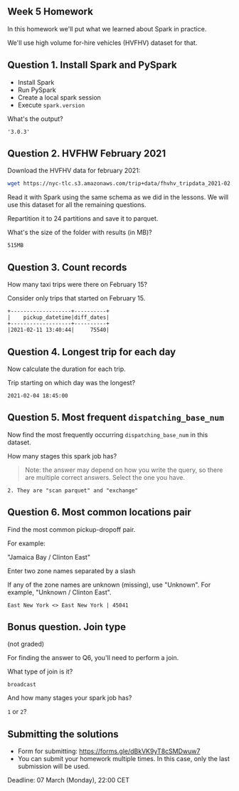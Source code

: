## Week 5 Homework

In this homework we'll put what we learned about Spark
in practice.

We'll use high volume for-hire vehicles (HVFHV) dataset for that.

## Question 1. Install Spark and PySpark

* Install Spark
* Run PySpark
* Create a local spark session 
* Execute `spark.version`

What's the output?

`'3.0.3'`

## Question 2. HVFHW February 2021

Download the HVFHV data for february 2021:

```bash
wget https://nyc-tlc.s3.amazonaws.com/trip+data/fhvhv_tripdata_2021-02.csv
```

Read it with Spark using the same schema as we did 
in the lessons. We will use this dataset for all
the remaining questions.

Repartition it to 24 partitions and save it to
parquet.

What's the size of the folder with results (in MB)?

`515MB`

## Question 3. Count records 

How many taxi trips were there on February 15?

Consider only trips that started on February 15.

```
+-------------------+----------+
|    pickup_datetime|diff_dates|
+-------------------+----------+
|2021-02-11 13:40:44|     75540|
```

## Question 4. Longest trip for each day

Now calculate the duration for each trip.

Trip starting on which day was the longest? 

`2021-02-04 18:45:00`

## Question 5. Most frequent `dispatching_base_num`

Now find the most frequently occurring `dispatching_base_num` 
in this dataset.

How many stages this spark job has?

> Note: the answer may depend on how you write the query,
> so there are multiple correct answers. 
> Select the one you have.

`2. They are "scan parquet" and "exchange"`

## Question 6. Most common locations pair

Find the most common pickup-dropoff pair. 

For example:

"Jamaica Bay / Clinton East"

Enter two zone names separated by a slash

If any of the zone names are unknown (missing), use "Unknown". For example, "Unknown / Clinton East". 

`East New York <> East New York | 45041`

## Bonus question. Join type

(not graded) 

For finding the answer to Q6, you'll need to perform a join.

What type of join is it?

`broadcast`

And how many stages your spark job has?

`1` or `2`?

## Submitting the solutions

* Form for submitting: https://forms.gle/dBkVK9yT8cSMDwuw7
* You can submit your homework multiple times. In this case, only the last submission will be used. 

Deadline: 07 March (Monday), 22:00 CET
